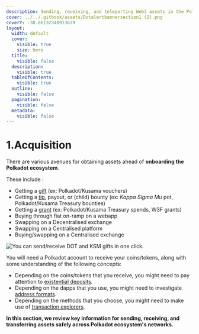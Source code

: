 ```yaml
---
description: Sending, receiving, and teleporting Web3 assets in the Polkadot ecosystem.
cover: ../../.gitbook/assets/Dotalertbannersection1 (2).png
coverY: -30.86132348913639
layout:
  width: default
  cover:
    visible: true
    size: hero
  title:
    visible: false
  description:
    visible: true
  tableOfContents:
    visible: true
  outline:
    visible: false
  pagination:
    visible: false
  metadata:
    visible: false
---
```


# 1.Acquisition

There are various avenues for obtaining assets ahead of **onboarding the Polkadot ecosystem**.

These include :

* Getting a [gift](https://gifts.polkadot.network/#/generate) (ex: Polkadot/Kusama vouchers)
* Getting a [tip](https://polkadot.com/treasury/), payout, or (child) bounty (ex: _Kappa Sigma Mu_ pot, Polkadot/Kusama Treasury bounties)
* Getting a [grant](https://web3.foundation/grants/) (ex: Polkadot/Kusama Treasury spends, W3F grants)
* Buying through fiat on-ramp on a webapp
* Swapping on a Decentralised exchange
* Swapping on a Centralised platform
* Buying/swapping on a Centralised exchange

![You can send/receive DOT and KSM gifts in one click.](../../.gitbook/assets/A_Gift.JPG)

You will need a Polkadot account to receive your coins/tokens, along with some understanding of the following concepts:

* Depending on the coins/tokens that you receive, you might need to pay attention to [existential deposits](existential-deposits.md).
* Depending on the dapps that you use, you might need to investigate [address formats](address-formats.md).
* Depending on the methods that you choose, you might need to make use of [transaction explorers](transaction-explorers.md).



**In this section, we review key information for sending, receiving, and transferring assets safely across Polkadot ecosystem's networks.**
